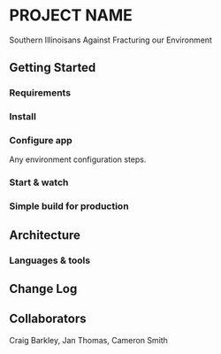 # PROJECT NAME

Southern Illinoisans Against Fracturing our Environment

## Getting Started

### Requirements

### Install

### Configure app

Any environment configuration steps.

### Start & watch

### Simple build for production

## Architecture

### Languages & tools

## Change Log

## Collaborators

Craig Barkley, Jan Thomas, Cameron Smith
